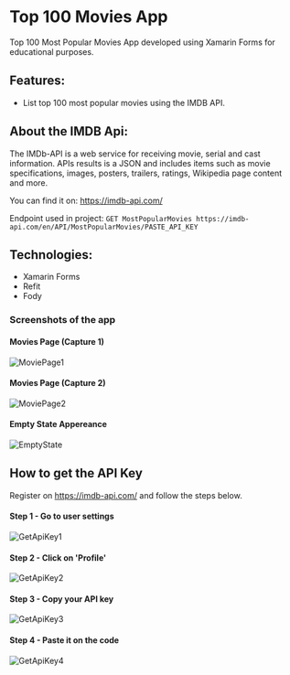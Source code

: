 # Top 100 Movies App

Top 100 Most Popular Movies App developed using Xamarin Forms for educational purposes.

## Features:
- List top 100 most popular movies using the IMDB API.

## About the IMDB Api:

The IMDb-API is a web service for receiving movie, serial and cast information. APIs results is a JSON and includes items such as movie specifications, images, posters, trailers, ratings, Wikipedia page content and more.

You can find it on: https://imdb-api.com/

Endpoint used in project:
``GET MostPopularMovies
https://imdb-api.com/en/API/MostPopularMovies/PASTE_API_KEY ``

## Technologies:
- Xamarin Forms
- Refit
- Fody

### Screenshots of the app

#### Movies Page (Capture 1)
![MoviePage1](/Screenshots/MoviePage2.PNG)

#### Movies Page (Capture 2)
![MoviePage2](/Screenshots/MoviePage1.PNG)

#### Empty State Appereance
![EmptyState](/Screenshots/EmptyStateView.PNG)

## How to get the API Key

Register on https://imdb-api.com/ and follow the steps below.

#### Step 1 - Go to user settings
![GetApiKey1](/Screenshots/GetApiKeyStep1.PNG)

#### Step 2 - Click on 'Profile'
![GetApiKey2](/Screenshots/GetApiKeyStep2.png)

#### Step 3 - Copy your API key
![GetApiKey3](/Screenshots/GetApiKeyStep3.png)

#### Step 4 - Paste it on the code
![GetApiKey4](/Screenshots/GetApiKeyStep4.png)
